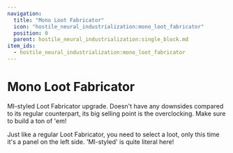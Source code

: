 ```yaml
---
navigation:
  title: "Mono Loot Fabricator"
  icon: "hostile_neural_industrialization:mono_loot_fabricator"
  position: 0
  parent: hostile_neural_industrialization:single_block.md
item_ids:
  - hostile_neural_industrialization:mono_loot_fabricator
---
```


# Mono Loot Fabricator

MI-styled Loot Fabricator upgrade. Doesn't have any downsides compared to its regular counterpart, its big selling point is the overclocking. Make sure to build a ton of 'em!

Just like a regular Loot Fabricator, you need to select a loot, only this time it's a panel on the left side. 'MI-styled' is quite literal here!


<Recipe id="hostile_neural_industrialization:machine/mono_loot_fabricator" />